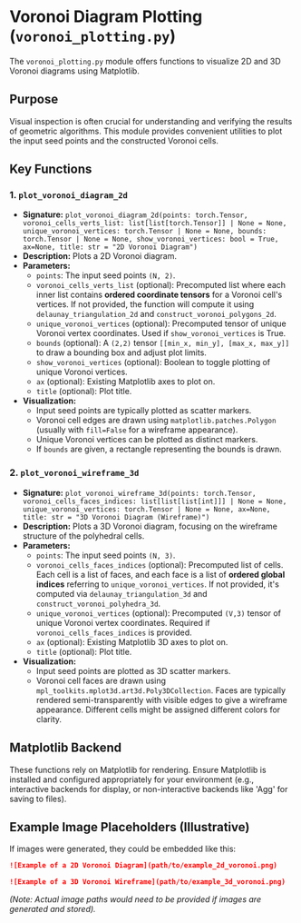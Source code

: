 # Voronoi Diagram Plotting (`voronoi_plotting.py`)

The `voronoi_plotting.py` module offers functions to visualize 2D and 3D Voronoi diagrams using Matplotlib.

## Purpose

Visual inspection is often crucial for understanding and verifying the results of geometric algorithms. This module provides convenient utilities to plot the input seed points and the constructed Voronoi cells.

## Key Functions

### 1. `plot_voronoi_diagram_2d`

-   **Signature:** `plot_voronoi_diagram_2d(points: torch.Tensor, voronoi_cells_verts_list: list[list[torch.Tensor]] | None = None, unique_voronoi_vertices: torch.Tensor | None = None, bounds: torch.Tensor | None = None, show_voronoi_vertices: bool = True, ax=None, title: str = "2D Voronoi Diagram")`
-   **Description:** Plots a 2D Voronoi diagram.
-   **Parameters:**
    -   `points`: The input seed points `(N, 2)`.
    -   `voronoi_cells_verts_list` (optional): Precomputed list where each inner list contains **ordered coordinate tensors** for a Voronoi cell's vertices. If not provided, the function will compute it using `delaunay_triangulation_2d` and `construct_voronoi_polygons_2d`.
    -   `unique_voronoi_vertices` (optional): Precomputed tensor of unique Voronoi vertex coordinates. Used if `show_voronoi_vertices` is True.
    -   `bounds` (optional): A `(2,2)` tensor `[[min_x, min_y], [max_x, max_y]]` to draw a bounding box and adjust plot limits.
    -   `show_voronoi_vertices` (optional): Boolean to toggle plotting of unique Voronoi vertices.
    -   `ax` (optional): Existing Matplotlib axes to plot on.
    -   `title` (optional): Plot title.
-   **Visualization:**
    -   Input seed points are typically plotted as scatter markers.
    -   Voronoi cell edges are drawn using `matplotlib.patches.Polygon` (usually with `fill=False` for a wireframe appearance).
    -   Unique Voronoi vertices can be plotted as distinct markers.
    -   If `bounds` are given, a rectangle representing the bounds is drawn.

### 2. `plot_voronoi_wireframe_3d`

-   **Signature:** `plot_voronoi_wireframe_3d(points: torch.Tensor, voronoi_cells_faces_indices: list[list[list[int]]] | None = None, unique_voronoi_vertices: torch.Tensor | None = None, ax=None, title: str = "3D Voronoi Diagram (Wireframe)")`
-   **Description:** Plots a 3D Voronoi diagram, focusing on the wireframe structure of the polyhedral cells.
-   **Parameters:**
    -   `points`: The input seed points `(N, 3)`.
    -   `voronoi_cells_faces_indices` (optional): Precomputed list of cells. Each cell is a list of faces, and each face is a list of **ordered global indices** referring to `unique_voronoi_vertices`. If not provided, it's computed via `delaunay_triangulation_3d` and `construct_voronoi_polyhedra_3d`.
    -   `unique_voronoi_vertices` (optional): Precomputed `(V,3)` tensor of unique Voronoi vertex coordinates. Required if `voronoi_cells_faces_indices` is provided.
    -   `ax` (optional): Existing Matplotlib 3D axes to plot on.
    -   `title` (optional): Plot title.
-   **Visualization:**
    -   Input seed points are plotted as 3D scatter markers.
    -   Voronoi cell faces are drawn using `mpl_toolkits.mplot3d.art3d.Poly3DCollection`. Faces are typically rendered semi-transparently with visible edges to give a wireframe appearance. Different cells might be assigned different colors for clarity.

## Matplotlib Backend

These functions rely on Matplotlib for rendering. Ensure Matplotlib is installed and configured appropriately for your environment (e.g., interactive backends for display, or non-interactive backends like 'Agg' for saving to files).

## Example Image Placeholders (Illustrative)

If images were generated, they could be embedded like this:

```markdown
![Example of a 2D Voronoi Diagram](path/to/example_2d_voronoi.png)

![Example of a 3D Voronoi Wireframe](path/to/example_3d_voronoi.png)
```
*(Note: Actual image paths would need to be provided if images are generated and stored).*
